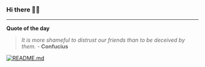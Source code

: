 ### Hi there 👋🏻


---

**Quote of the day**

> *It is more shameful to distrust our friends than to be deceived by them.* - **Confucius** 

[![README.md](https://github.com/marcolovazzano/marcolovazzano/actions/workflows/readme.yml/badge.svg?branch=main)](https://github.com/marcolovazzano/marcolovazzano/actions/workflows/readme.yml)
